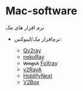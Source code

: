 # Mac-software
نرم افزار های مک
<div class="col-lg-6 col-md-6 col-sm-6 col-xs-12">
    <ul>
        <li>
            <p>نرم‌افزار مک/لینوکس:</p>
            <ul>
                <li>
                    <a href="https://github.com/Qv2ray/Qv2ray" target="_blank">Qv2ray</a>
                </li>
                <li>
                    <a href="https://github.com/MatsuriDayo/nekoray" target="_blank">nekoRay</a>
                </li>
                <li>
                    <small class="text-muted"><del>WingsX</del></small>
                    <a href="https://apps.apple.com/us/app/foxray/id6448898396?platform=mac" target="_blank">
                        FoXray
                    </a>
                </li>
                <li>
                    <a href="https://github.com/v2rayA/v2rayA" target="_blank">v2RayA</a>
                </li>
                <li>
                    <a href="https://github.com/hiddify/hiddify-next/releases/latest" target="_blank">HiddifyNext</a>
                </li>
                <li>
                    <a href="https://apps.apple.com/us/app/v2box-v2ray-client/id6446814690?platform=mac" target="_blank">V2Box</a>
                </li>
            </ul>
            <br>
        </li>
    </ul>
</div>
